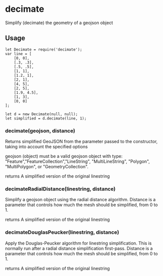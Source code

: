 # decimate
Simplify (decimate) the geometry of a geojson object

## Usage

    let Decimate = require('decimate');
    var line = [
        [0, 0],
        [.3, .3],
        [.5, .5],
        [1, 1],
        [1.2, 1],
        [2, 1],
        [4, 5],
        [2, 5],
        [1.9, 4.5],
        [1, 3],
        [0, 0]
    ];

    let d = new Decimate(null, null);
    let simplified = d.decimate(line, 1);

### decimate(geojson, distance) 
Returns simplified GeoJSON from the parameter passed to the constructor, taking into account the specified options

geojson (object) must be a valid geojson object with type: "Feature","FeatureCollection","LineString", "MultiLineString", "Polygon", "MultiPolygon", or "GeometryCollection".

returns A simplified version of the original linestring

### decimateRadialDistance(linestring, distance)
Simplify a geojson object using the radial distance algorithm. Distance is a parameter that controls how much the mesh
should be simplified, from 0 to 1.

returns A simplified version of the original linestring

### decimateDouglasPeucker(linestring, distance) 
Apply the Douglas-Peucker algorithm for linestring simplification. This is normally run after a radial distance
simplification first-pass. Distance is a parameter that controls how much the mesh
should be simplified, from 0 to 1.

returns A simplified version of the original linestring

